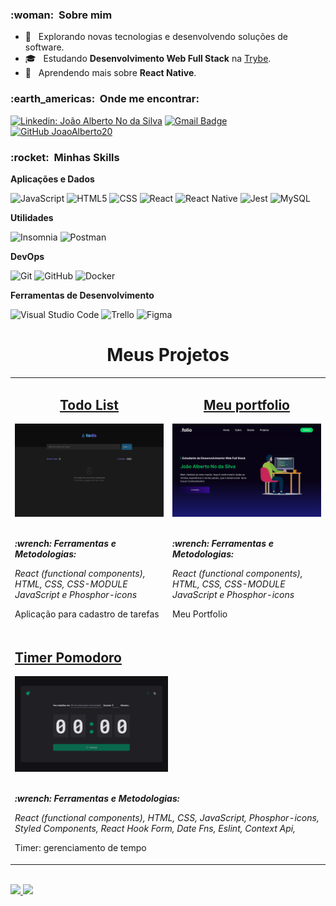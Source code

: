 <h3> :woman: &nbsp;Sobre mim </h3>

- 🤔 &nbsp; Explorando novas tecnologias e desenvolvendo soluções de software.
- 🎓 &nbsp; Estudando **Desenvolvimento Web Full Stack** na <a href="https://www.betrybe.com/" target="_blank" >Trybe</a>.
- 🌱 &nbsp; Aprendendo mais sobre **React Native**.


<h3> :earth_americas: &nbsp;Onde me encontrar: </h3> 

[![Linkedin: João Alberto No da Silva](https://img.shields.io/badge/-JoãoAlberto-blue?style=flat-square&logo=Linkedin&logoColor=white&link=https://www.linkedin.com/in/joão-alberto-no-da-silva)](https://www.linkedin.com/in/joão-alberto-no-da-silva)
[![Gmail Badge](https://img.shields.io/badge/-joaoalbertosv15@gmail.com-006bed?style=flat-square&logo=Gmail&logoColor=white&link=mailto:joaoalbertosv15@gmail.com)](mailto:joaoalbertosv15@gmail.com)
[![GitHub JoaoAlberto20]( https://img.shields.io/github/followers/JoaoAlberto20?label=follow&style=social)](https://github.com/JoaoAlberto20)

<h3> :rocket: &nbsp;Minhas Skills </h3>

**Aplicações e Dados**

  ![JavaScript](https://img.shields.io/badge/-JavaScript-333333?style=flat&logo=javascript)
  ![HTML5](https://img.shields.io/badge/-HTML5-333333?style=flat&logo=HTML5)
  ![CSS](https://img.shields.io/badge/-CSS-333333?style=flat&logo=CSS3&logoColor=1572B6)
  ![React](https://img.shields.io/badge/-React-333333?style=flat&logo=react)
  ![React Native](https://img.shields.io/badge/-React%20Native-333333?style=flat&logo=react)
  ![Jest](https://img.shields.io/badge/-Jest-333333?style=flat&logo=jest)
  ![MySQL](https://img.shields.io/badge/-MySQL-333333?style=flat&logo=mysql)

**Utilidades**

  ![Insomnia](https://img.shields.io/badge/-Insomnia-333333?style=flat&logo=insomnia)
  ![Postman](https://img.shields.io/badge/-Postman-333333?style=flat&logo=postman)

**DevOps**

  ![Git](https://img.shields.io/badge/-Git-333333?style=flat&logo=git)
  ![GitHub](https://img.shields.io/badge/-GitHub-333333?style=flat&logo=github)
  ![Docker](https://img.shields.io/badge/-Docker-333333?style=flat&logo=docker)

**Ferramentas de Desenvolvimento**

  ![Visual Studio Code](https://img.shields.io/badge/-Visual%20Studio%20Code-333333?style=flat&logo=visual-studio-code&logoColor=007ACC)
  ![Trello](https://img.shields.io/badge/-Trello-333333?style=flat&logo=trello&logoColor=007ACC)
  ![Figma](https://img.shields.io/badge/-Figma-333333?style=flat&logo=figma&logoColor=007ACC)

<h1 align="center">Meus Projetos</h1>

<table width="100%">
  <tr style="display: grid; grid-template-columns: 1fr 1fr;" >
    <td valign="top">
      <h2 align="center">
        <a 
          href="https://github.com/JoaoAlberto20/todoList" 
          target="_blank">
          Todo List
        </a>
      </h2>
      <a 
        href="https://todo-list-prv6j0wte-joaoalberto20.vercel.app/" 
        target="_blank"><img width="100%" 
        src="./assets/TodoList.png" 
        alt="Project-preview" /></a>
      <br>
      <br>
      <p>
        <em>
          <strong>
          :wrench: Ferramentas e Metodologias:
          </strong> 
          <p> 
            React (functional components), HTML, CSS, CSS-MODULE JavaScript e Phosphor-icons 
          </p>
        </em>
      </p>
      <p>Aplicação para cadastro de tarefas</p>
    </td>
    <td valign="top">
      <h2 align="center">
        <a 
          href="https://github.com/JoaoAlberto20/Portfolio" 
          target="_blank">
          Meu portfolio
        </a>
      </h2>
      <a 
        href="https://portfolio-joaoalberto20.vercel.app/" 
        target="_blank"><img width="100%" 
        src="./assets/Portfolio.png" 
        alt="Project-preview" /></a>
      <br>
      <br>
      <p>
        <em>
          <strong>
          :wrench: Ferramentas e Metodologias:
          </strong> 
          <p> 
            React (functional components), HTML, CSS, CSS-MODULE JavaScript e Phosphor-icons 
          </p>
        </em>
      </p>
      <p>Meu Portfolio</p>
    </td>
  </tr>
  <tr>
    <td valign="top">
      <h2 align="start">
        <a 
          href="https://github.com/JoaoAlberto20/Timer-Pomodoro" 
          target="_blank">
          Timer Pomodoro
        </a>
      </h2>
      <a 
        href="https://timer-pomodoro-kappa.vercel.app/" 
        target="_blank"><img width="50%" 
        src="./assets/timerPomodoro.png" 
        alt="Project-preview" /></a>
      <br>
      <br>
      <p>
        <em>
          <strong>
          :wrench: Ferramentas e Metodologias:
          </strong> 
          <p> 
            React (functional components), HTML, CSS, JavaScript,
            Phosphor-icons, Styled Components, React Hook Form, Date Fns,
            Eslint, Context Api, 
          </p>
        </em>
      </p>
      <p>Timer: gerenciamento de tempo</p>
    </td>
  </tr>
</table>
<br />

<div align="left">
  <a href="https://github.com/JoaoAlberto20">
  <img  height="180em" src="https://github-readme-stats.vercel.app/api?username=JoaoAlberto20&show_icons=true&theme=dracula&include_all_commits=true&count_private=true"/>
  <img height="180em" src="https://github-readme-stats.vercel.app/api/top-langs/?username=JoaoAlberto20&layout=compact&langs_count=7&theme=dracula"/>
</div>
